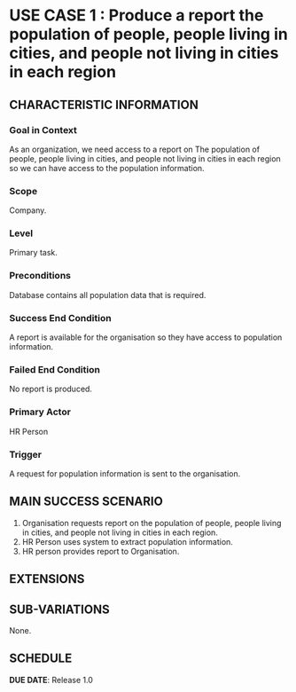 # USE CASE 1 : Produce a report the population of people, people living in cities, and people not living in cities in each region
## CHARACTERISTIC INFORMATION

### Goal in Context

As an organization, we need access to a report on The population of people, people living in cities, and people not living in cities in each region so we can have access to the population information.
### Scope

Company.

### Level

Primary task.

### Preconditions

Database contains all population data that is required.

### Success End Condition

A report is available for the organisation so they have access to population information.

### Failed End Condition

No report is produced.

### Primary Actor

HR Person

### Trigger

A request for population information is sent to the organisation.

## MAIN SUCCESS SCENARIO

1. Organisation requests report on the population of people, people living in cities, and people not living in cities in each region.
2. HR Person uses system to extract population information.
3. HR person provides report to Organisation.
## EXTENSIONS


## SUB-VARIATIONS

None.

## SCHEDULE

**DUE DATE**: Release 1.0